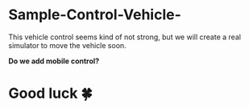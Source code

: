 # Sample-Control-Vehicle-
This vehicle control seems kind of not strong, but we will create a real simulator to move the vehicle soon.

**Do we add mobile control?**
# Good luck 🍀 

